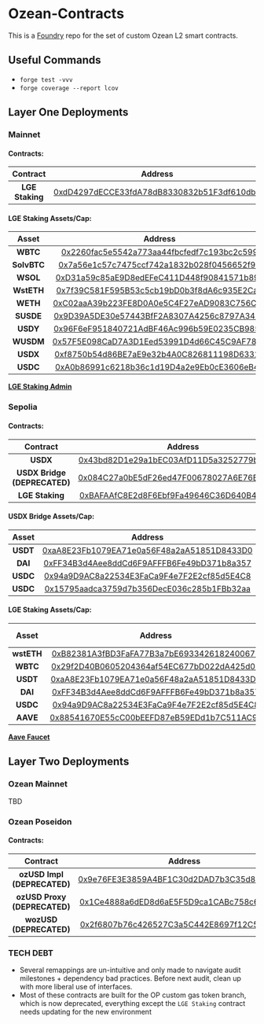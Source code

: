 # Ozean-Contracts

This is a [Foundry](https://book.getfoundry.sh/) repo for the set of custom Ozean L2 smart contracts. 

## Useful Commands
- `forge test -vvv`
- `forge coverage --report lcov`

## Layer One Deployments

### Mainnet

#### Contracts:

| **Contract** | **Address** |
|:---:|:---:|
| **LGE Staking** | [0xdD4297dECCE33fdA78dB8330832b51F3df610db9](https://eth.blockscout.com/address/0xdD4297dECCE33fdA78dB8330832b51F3df610db9?tab=contract_source_code)|

#### LGE Staking Assets/Cap:

| **Asset** | **Address** | **Deposit Cap** | **Decimals** |
|:---:|:---:|:---:|:---:|
| **WBTC** | [0x2260fac5e5542a773aa44fbcfedf7c193bc2c599](https://etherscan.io/address/0x2260fac5e5542a773aa44fbcfedf7c193bc2c599)| 100_000_000 | 8 |
| **SolvBTC** | [0x7a56e1c57c7475ccf742a1832b028f0456652f97](https://etherscan.io/address/0x7a56e1c57c7475ccf742a1832b028f0456652f97)| 100_000_000 | 18 |
| **WSOL** | [0xD31a59c85aE9D8edEFeC411D448f90841571b89c](https://etherscan.io/address/0xD31a59c85aE9D8edEFeC411D448f90841571b89c)| 100_000_000 | 9 |
| **WstETH** | [0x7f39C581F595B53c5cb19bD0b3f8dA6c935E2Ca0](https://etherscan.io/address/0x7f39C581F595B53c5cb19bD0b3f8dA6c935E2Ca0)| 100_000_000 | 18 |
| **WETH** | [0xC02aaA39b223FE8D0A0e5C4F27eAD9083C756Cc2](https://etherscan.io/address/0xC02aaA39b223FE8D0A0e5C4F27eAD9083C756Cc2)| 100_000_000 | 18 |
| **SUSDE** | [0x9D39A5DE30e57443BfF2A8307A4256c8797A3497](https://etherscan.io/address/0x9D39A5DE30e57443BfF2A8307A4256c8797A3497)| 100_000_000 | 18 |
| **USDY** | [0x96F6eF951840721AdBF46Ac996b59E0235CB985C](https://etherscan.io/address/0x96F6eF951840721AdBF46Ac996b59E0235CB985C)| 100_000_000 | 18 |
| **WUSDM** | [0x57F5E098CaD7A3D1Eed53991D4d66C45C9AF7812](https://etherscan.io/address/0x57F5E098CaD7A3D1Eed53991D4d66C45C9AF7812)| 100_000_000 | 18 |
| **USDX** | [0xf8750b54d86BE7aE9e32b4A0C826811198D63313](https://etherscan.io/address/0xf8750b54d86BE7aE9e32b4A0C826811198D63313)| 100_000_000 | 18 |
| **USDC** | [0xA0b86991c6218b36c1d19D4a2e9Eb0cE3606eB48](https://etherscan.io/address/0xA0b86991c6218b36c1d19D4a2e9Eb0cE3606eB48)| 100_000_000 | 6 |

[**LGE Staking Admin**](https://etherscan.io/address/0x8A358c6ef869e3A1110398cC12581deB5946eB1a#code)

### Sepolia

#### Contracts:

| **Contract** | **Address** |
|:---:|:---:|
| **USDX** | [0x43bd82D1e29a1bEC03AfD11D5a3252779b8c760c](https://sepolia.etherscan.io/token/0x43bd82d1e29a1bec03afd11d5a3252779b8c760c#code)|
| **USDX Bridge (DEPRECATED)** | [0x084C27a0bE5dF26ed47F00678027A6E76B14a0B4](https://sepolia.etherscan.io/address/0x084c27a0be5df26ed47f00678027a6e76b14a0b4#code)|
| **LGE Staking** | [0xBAFAAfC8E2d8F6Ebf9Fa49646C36D640B4e07203](https://sepolia.etherscan.io/address/0xBAFAAfC8E2d8F6Ebf9Fa49646C36D640B4e07203#code)|

#### USDX Bridge Assets/Cap:
| **Asset** | **Address** |**Deposit Cap** |
|:---:|:---:|:---:|
| **USDT** | [0xaA8E23Fb1079EA71e0a56F48a2aA51851D8433D0](https://sepolia.etherscan.io/address/0xaA8E23Fb1079EA71e0a56F48a2aA51851D8433D0)| 1_000_000_000_000 |
| **DAI** | [0xFF34B3d4Aee8ddCd6F9AFFFB6Fe49bD371b8a357](https://sepolia.etherscan.io/address/0xFF34B3d4Aee8ddCd6F9AFFFB6Fe49bD371b8a357)| 1_000_000_000_000 |
| **USDC** | [0x94a9D9AC8a22534E3FaCa9F4e7F2E2cf85d5E4C8](https://sepolia.etherscan.io/address/0x94a9D9AC8a22534E3FaCa9F4e7F2E2cf85d5E4C8)| 1_000_000_000_000 |
| **USDC** | [0x15795aadca3759d7b356DecE036c285b1FBb32aa](https://sepolia.etherscan.io/address/0x15795aadca3759d7b356DecE036c285b1FBb32aa)| 1_000_000_000_000 |

#### LGE Staking Assets/Cap:

| **Asset** | **Address** |**Deposit Cap** |
|:---:|:---:|:---:|
| **wstETH** | [0xB82381A3fBD3FaFA77B3a7bE693342618240067b](https://sepolia.etherscan.io/address/0xB82381A3fBD3FaFA77B3a7bE693342618240067b)| 1_000_000 |
| **WBTC** | [0x29f2D40B0605204364af54EC677bD022dA425d03](https://sepolia.etherscan.io/address/0x29f2D40B0605204364af54EC677bD022dA425d03)| 1_000_000 |
| **USDT** | [0xaA8E23Fb1079EA71e0a56F48a2aA51851D8433D0](https://sepolia.etherscan.io/address/0xaA8E23Fb1079EA71e0a56F48a2aA51851D8433D0)| 1_000_000 |
| **DAI** | [0xFF34B3d4Aee8ddCd6F9AFFFB6Fe49bD371b8a357](https://sepolia.etherscan.io/address/0xFF34B3d4Aee8ddCd6F9AFFFB6Fe49bD371b8a357)| 1_000_000 |
| **USDC** | [0x94a9D9AC8a22534E3FaCa9F4e7F2E2cf85d5E4C8](https://sepolia.etherscan.io/address/0x94a9D9AC8a22534E3FaCa9F4e7F2E2cf85d5E4C8)| 1_000_000 |
| **AAVE** | [0x88541670E55cC00bEEFD87eB59EDd1b7C511AC9a](https://sepolia.etherscan.io/address/0x88541670E55cC00bEEFD87eB59EDd1b7C511AC9a)| 1_000_000 |

[**Aave Faucet**](https://app.aave.com/faucet/)

## Layer Two Deployments

### Ozean Mainnet

TBD

### Ozean Poseidon

#### Contracts:

| **Contract** | **Address** |
|:---:|:---:|
| **ozUSD Impl (DEPRECATED)** | [0x9e76FE3E3859A4BF1C30d2DAD7b3C35d8654Eb50](https://ozean-testnet.explorer.caldera.xyz/address/0x9e76FE3E3859A4BF1C30d2DAD7b3C35d8654Eb50)|
| **ozUSD Proxy (DEPRECATED)** | [0x1Ce4888a6dED8d6aE5F5D9ca1CABc758c680950b](https://ozean-testnet.explorer.caldera.xyz/address/0x1Ce4888a6dED8d6aE5F5D9ca1CABc758c680950b)|
| **wozUSD (DEPRECATED)**  | [0x2f6807b76c426527C3a5C442E8697f12C554195b](https://ozean-testnet.explorer.caldera.xyz/address/0x2f6807b76c426527C3a5C442E8697f12C554195b)|


### TECH DEBT

- Several remappings are un-intuitive and only made to navigate audit milestones + dependency bad practices. Before next audit, clean up with more liberal use of interfaces.
- Most of these contracts are built for the OP custom gas token branch, which is now deprecated, everything except the `LGE Staking` contract needs updating for the new environment
